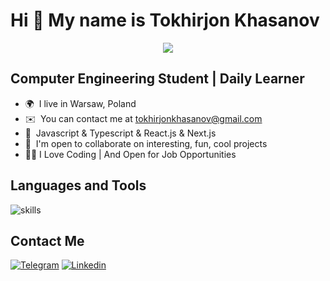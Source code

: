  Hi 👋 My name is Tokhirjon Khasanov
============================

<p align="center">
  <a href="https://github.com/DenverCoder1/readme-typing-svg"><img src="https://readme-typing-svg.herokuapp.com?color=%2336BCF7&lines=Front-end+Developer;Love+Coding;Good+at+Javascript,+React;Always-Learning&font=Fira%20Code&center=true&width=440&height=45&color=1fd655&vCenter=true&size=28"></a>
</p>

 ## Computer Engineering Student | Daily Learner

* 🌍  I live in Warsaw, Poland
* ✉️  You can contact me at [tokhirjonkhasanov@gmail.com](mailto:tokhirjonkhasanov@gmail.com)
* 🧠  Javascript & Typescript & React.js & Next.js
* 🤝  I'm open to collaborate on interesting, fun, cool projects
* 👨‍💻  I Love Coding | And Open for Job Opportunities

<!-- [![Webprojon's GitHub status ](https://github-readme-stats.vercel.app/api?username=Webprojon&show_icons=true&theme=dark)](https://github.com/Webprojon) -->

## Languages and Tools

![skills](https://skillicons.dev/icons?i=html,css,sass,tailwind,bootstrap,js,ts,react,next,nodejs,expressjs,github,postman,figma,prisma&theme=light)


 ## Contact Me
 
[![Telegram](https://img.shields.io/badge/Telegram-090909?style=for-the-badge&logo=Telegram&logoColor=#1DA1F2)](https://t.me/fronterman) [![Linkedin](https://img.shields.io/badge/Linkedin-090909?style=for-the-badge&logo=Linkedin&logoColor=#1DA1F2)](https://www.linkedin.com/in/tokhirjon-khasanov/)
